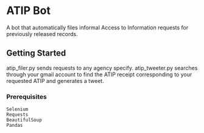 # ATIP Bot

A bot that automatically files informal Access to Information requests for previously released records.

## Getting Started

atip_filer.py sends requests to any agency specify. 
atip_tweeter.py searches through your gmail account to find the ATIP receipt corresponding to your requested ATIP and generates a tweet.

### Prerequisites


```
Selenium
Requests
BeautifulSoup
Pandas
```


